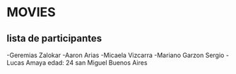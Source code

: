 # MOVIES
## lista de participantes
-Geremias Zalokar
-Aaron Arias
-Micaela Vizcarra
-Mariano Garzon Sergio
-Lucas Amaya edad: 24 san Miguel Buenos Aires